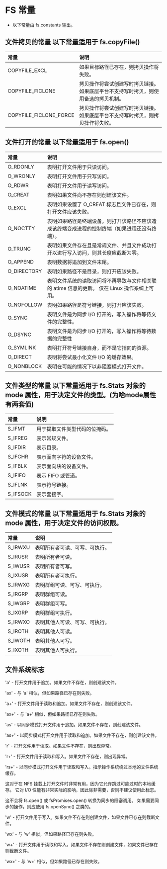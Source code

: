 # FS 常量
- 以下常量由 fs.constants 输出。
## 文件拷贝的常量 以下常量适用于 fs.copyFile()
|常量|说明|
|:--|:--|
|COPYFILE_EXCL|如果目标路径已存在，则拷贝操作将失败。|
|COPYFILE_FICLONE|拷贝操作将尝试创建写时拷贝链接。 如果底层平台不支持写时拷贝，则使用备选的拷贝机制。|
|COPYFILE_FICLONE_FORCE|拷贝操作将尝试创建写时拷贝链接。 如果底层平台不支持写时拷贝，则拷贝操作将失败。|

## 文件打开的常量 以下常量适用于 fs.open()

|常量|说明|
|:--|:--|
|O_RDONLY|表明打开文件用于只读访问。|
|O_WRONLY|表明打开文件用于只写访问。|
|O_RDWR|表明打开文件用于读写访问。|
|O_CREAT|表明如果文件尚不存在则创建该文件。|
|O_EXCL|表明如果设置了 O_CREAT 标志且文件已存在，则打开文件应该失败。|
|O_NOCTTY|表明如果路径是终端设备，则打开该路径不应该造成该终端变成进程的控制终端（如果进程还没有终端）。|
|O_TRUNC|表明如果文件存在且是常规文件、并且文件成功打开以进行写入访问，则其长度应截断为零。|
|O_APPEND|表明数据将追加到文件末尾。|
|O_DIRECTORY|表明如果路径不是目录，则打开应该失败。|
|O_NOATIME|表明文件系统的读取访问将不再导致与文件相关联的 atime 信息的更新。 仅在 Linux 操作系统上可用。|
|O_NOFOLLOW|表明如果路径是符号链接，则打开应该失败。|
|O_SYNC|表明文件是为同步 I/O 打开的，写入操作将等待文件的完整性。|
|O_DSYNC|表明文件是为同步 I/O 打开的，写入操作将等待数据的完整性|
|O_SYMLINK|表明打开符号链接自身，而不是它指向的资源。|
|O_DIRECT|表明将尝试最小化文件 I/O 的缓存效果。|
|O_NONBLOCK|表明在可能的情况下以非阻塞模式打开文件。|

## 文件类型的常量 以下常量适用于 fs.Stats 对象的 mode 属性，用于决定文件的类型。(为啥mode属性有两套值)
|常量|说明|
|:--|:--|
|S_IFMT|用于提取文件类型代码的位掩码。|
|S_IFREG|表示常规文件。|
|S_IFDIR|表示目录。|
|S_IFCHR|表示面向字符的设备文件。|
|S_IFBLK|表示面向块的设备文件。|
|S_IFIFO|表示 FIFO 或管道。|
|S_IFLNK|表示符号链接。|
|S_IFSOCK|表示套接字。|

##   文件模式的常量  以下常量适用于 fs.Stats 对象的 mode 属性，用于决定文件的访问权限。

|常量|说明|
|:--|:--|
|S_IRWXU|表明所有者可读、可写、可执行。|
|S_IRUSR|表明所有者可读。|
|S_IWUSR|表明所有者可写。|
|S_IXUSR|表明所有者可执行。|
|S_IRWXG|表明群组可读、可写、可执行。|
|S_IRGRP|表明群组可读。|
|S_IWGRP|表明群组可写。|
|S_IXGRP|表明群组可执行。|
|S_IRWXO|表明其他人可读、可写、可执行。|
|S_IROTH|表明其他人可读。|
|S_IWOTH|表明其他人可写。|
|S_IXOTH|表明其他人可执行。|

## 文件系统标志
'a' - 打开文件用于追加。如果文件不存在，则创建该文件。

'ax' - 与 'a' 相似，但如果路径已存在则失败。

'a+' - 打开文件用于读取和追加。如果文件不存在，则创建该文件。

'ax+' - 与 'a+' 相似，但如果路径已存在则失败。

'as' - 以同步模式打开文件用于追加。如果文件不存在，则创建该文件。

'as+' - 以同步模式打开文件用于读取和追加。如果文件不存在，则创建该文件。

'r' - 打开文件用于读取。如果文件不存在，则出现异常。

'r+' - 打开文件用于读取和写入。如果文件不存在，则出现异常。

'rs+' - 以同步模式打开文件用于读取和写入。指示操作系统绕过本地的文件系统缓存。

这对于在 NFS 挂载上打开文件时非常有用，因为它允许跳过可能过时的本地缓存。 它对 I/O 性能有非常实际的影响，因此除非需要，否则不建议使用此标志。

这不会将 fs.open() 或 fsPromises.open() 转换为同步的阻塞调用。 如果需要同步的操作，则应使用 fs.openSync() 之类的。

'w' - 打开文件用于写入。如果文件不存在则创建文件，如果文件已存在则截断文件。

'wx' - 与 'w' 相似，但如果路径已存在则失败。

'w+' - 打开文件用于读取和写入。如果文件不存在则创建文件，如果文件已存在则截断文件。

'wx+' - 与 'w+' 相似，但如果路径已存在则失败。